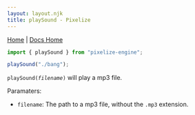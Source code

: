 ```yaml
---
layout: layout.njk
title: playSound - Pixelize
---
```


[Home](/) | [Docs Home](/docs)

```js
import { playSound } from "pixelize-engine";

playSound("./bang");
```

`playSound(`_`filename`_`)` will play a mp3 file.

Paramaters:

- `filename`: The path to a mp3 file, without the `.mp3` extension.
